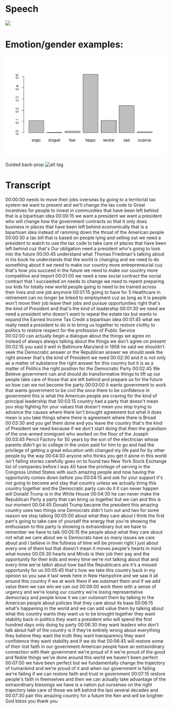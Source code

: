 # Speech
![](demo.gif)

# Emotion/gender examples:

![alt tag](emos.png)

Guided back-prop
![alt tag](images/gradcam_results.png)

# Transcript
00:00:00 needs to move their jobs overseas by going to a territorial tax system we want to present and we'll change the tax code to Great incentives for people to invest in communities that have been left behind that is a bipartisan idea
00:00:15 we want a president we want a president who will change how the government contracts so that it only does business in places that have been left behind economically that is a bipartisan idea instead of ramming down the throat of the American people
00:00:30 a tax bill that is based on people lying and selling out we need a president to watch to use the tax code to take care of places that have been left behind cuz that's Our obligation need a president who's going to look into the future
00:00:45 understand what Thomas Friedman's talking about in his book he understands that the world is changing and we need to do something about it we need to make our country more entrepreneurial cuz that's how you succeed in the future we need to make our country more competitive and import
00:01:00 we need a new social contract the social contract that I succeeded on needs to change we need to repent preparing our kids for totally new world people going to need to be trained across their lives and one job anymore
00:01:15 going to have for 5 Healthcare in retirement can no longer be linked to employment cuz as long as it is people won't move their job leave their jobs and pursue opportunities right that's the kind of President and that's the kind of leadership
00:01:30 we need we need a president who doesn't want to repeal the estate tax but wants to expand the Earned Income Tax Credit a bipartisan idea
00:01:45 what we really need a president to do is to bring us together to restore civility to politics to restore respect for the profession of Public Service <br />
00:02:00 can actually begin a dialogue about the things we agree on instead of always always talking about the things we don't agree on present
00:02:15 you said it well in Baltimore Maryland in 1958 he said we shouldn't seek the Democratic answer or the Republican answer we should seek the right answer that's the kind of President we need
00:02:30 and it is not only as a matter of substance the right answer for this country but it is as a matter of Politics the right position for the Democratic Party
00:02:45 We Believe government can and should do transformative things to lift up our people take care of those that are left behind and prepare us for the future so how can we not become the party
00:03:00 it wants government to work that wants government to be civil the once there to be confidence in government this is what the American people are craving for the kind of principal leadership that
00:03:15 country had a party that doesn't mean you stop fighting for your values that doesn't mean you stop trying to advance the causes where there isn't brought agreement but what it does mean is you take things where there is agreement where there is Broad
00:03:30 and you get them done and you leave the country that's the kind of President we need because if we don't start doing that then the grandson of the one-armed immigrant who worked on the floor of the Joseph
00:03:45 Pencil Factory for 50 years by the son of the electrician whose parents didn't go to college in the union paid for him to go and had the privilege of getting a great education with changed my life paid for by other people by the way
00:04:00 anyone who thinks you get it alone in this world isn't falling stories carefully goes on to found two New York Stock Exchange list of companies before I was 40 have the privilege of serving in the Congress United States with such amazing people and now having the opportunity comes down before you
00:04:15 and ask for your support it's not going to become and stay that country unless we actually bring this country together and the Democratic party can do it it can never happen will Donald Trump is in the White House
00:04:30 he can never make the Republican Party a party that can bring us together but we can and this is our moment
00:04:45 Donald Trump became the president this amazing country uses two things one Democrats didn't turn out and two for some reason we stop talking
00:05:00 about what they care about I think the first part's going to take care of yourself the energy that you're showing the enthusiasm to this party is showing is extraordinary but we have to remember we have to talk
00:05:15 the people about what they care about not what we care about we is Democrats have so many issues we care about and I believe in the fullness of time will be proven right I just about every one of them but that doesn't mean it moves people's hearts in mind what moves
00:05:30 hearts and Minds is their job their pay and the opportunity for their kids and every time we're not talking about that and every time we're talkin about how bad the Republicans are it's a missed opportunity for us
00:05:45 that's how we take this country back in my opinion so you saw it last week here in New Hampshire and we saw it all around this country if we at work them if we outsmart them and if we add value them we can win we can out
00:06:00 work them with a sense of urgency and we're losing our country we're losing representative democracy and people know it we can outsmart them by talking to the American people about policies that they care about its base
00:06:15 what's happening in the world and we can add value them by talking about what this country wants they want us to be brought together they want stability back in politics they want a president who will spend the first hundred days only doing by party
00:06:30 they want leaders who don't talk about half of the country is if they're entirely wrong about everything they believe they want the truth they want transparency they want confidence they want stability and if we do that
00:06:45 will restore some of their lost faith in our government American people have an extraordinary connection with their government we're proud of it we're proud of the good and Noble things we've done around this world we haven't been perfect
00:07:00 we have been perfect but we fundamentally change the trajectory of humankind and we're proud of it and when our government is failing we're failing if we can restore faith and trust in government
00:07:15 restore people's faith in themselves and then we can actually take advantage of the extraordinary blessings we have is a nation put ourselves on the right trajectory take care of those we left behind the last several decades and
00:07:30 pair this amazing country for a future the Ken and will be brighter God bless you thank you
